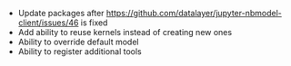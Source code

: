 - Update packages after https://github.com/datalayer/jupyter-nbmodel-client/issues/46 is fixed
- Add ability to reuse kernels instead of creating new ones
- Ability to override default model
- Ability to register additional tools